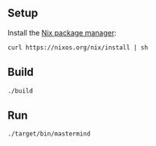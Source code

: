 ## Setup
Install the [Nix package manager](https://nixos.org/nix/):
```
curl https://nixos.org/nix/install | sh
```

## Build
```
./build
```

## Run
```
./target/bin/mastermind
```

